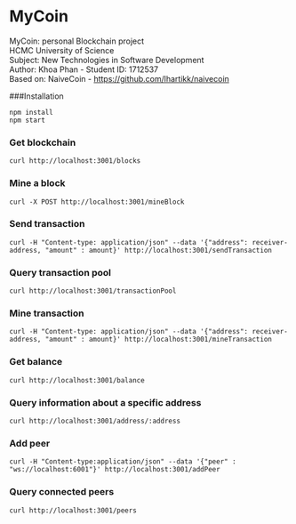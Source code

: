 # MyCoin
MyCoin: personal Blockchain project\
HCMC University of Science\
Subject: New Technologies in Software Development\
Author: Khoa Phan - Student ID: 1712537\
Based on: NaiveCoin - https://github.com/lhartikk/naivecoin

###Installation
```
npm install
npm start
```

### Get blockchain
```
curl http://localhost:3001/blocks
```

### Mine a block
```
curl -X POST http://localhost:3001/mineBlock
``` 

### Send transaction
```
curl -H "Content-type: application/json" --data '{"address": receiver-address, "amount" : amount}' http://localhost:3001/sendTransaction
```

### Query transaction pool
```
curl http://localhost:3001/transactionPool
```

### Mine transaction
```
curl -H "Content-type: application/json" --data '{"address": receiver-address, "amount" : amount}' http://localhost:3001/mineTransaction
```

### Get balance
```
curl http://localhost:3001/balance
```

### Query information about a specific address
```
curl http://localhost:3001/address/:address
```

### Add peer
```
curl -H "Content-type:application/json" --data '{"peer" : "ws://localhost:6001"}' http://localhost:3001/addPeer
```
### Query connected peers
```
curl http://localhost:3001/peers
```
